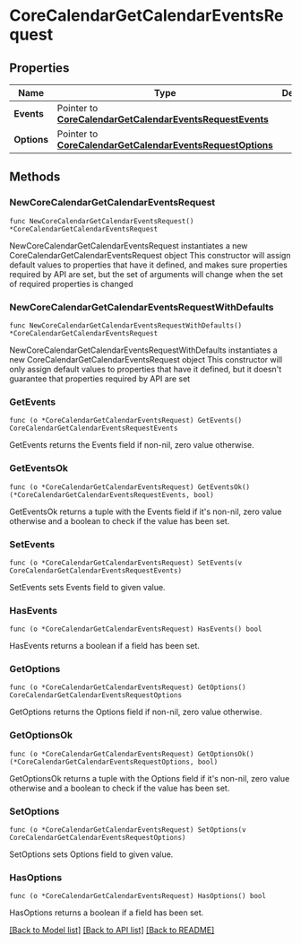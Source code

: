 # CoreCalendarGetCalendarEventsRequest

## Properties

Name | Type | Description | Notes
------------ | ------------- | ------------- | -------------
**Events** | Pointer to [**CoreCalendarGetCalendarEventsRequestEvents**](CoreCalendarGetCalendarEventsRequestEvents.md) |  | [optional] 
**Options** | Pointer to [**CoreCalendarGetCalendarEventsRequestOptions**](CoreCalendarGetCalendarEventsRequestOptions.md) |  | [optional] 

## Methods

### NewCoreCalendarGetCalendarEventsRequest

`func NewCoreCalendarGetCalendarEventsRequest() *CoreCalendarGetCalendarEventsRequest`

NewCoreCalendarGetCalendarEventsRequest instantiates a new CoreCalendarGetCalendarEventsRequest object
This constructor will assign default values to properties that have it defined,
and makes sure properties required by API are set, but the set of arguments
will change when the set of required properties is changed

### NewCoreCalendarGetCalendarEventsRequestWithDefaults

`func NewCoreCalendarGetCalendarEventsRequestWithDefaults() *CoreCalendarGetCalendarEventsRequest`

NewCoreCalendarGetCalendarEventsRequestWithDefaults instantiates a new CoreCalendarGetCalendarEventsRequest object
This constructor will only assign default values to properties that have it defined,
but it doesn't guarantee that properties required by API are set

### GetEvents

`func (o *CoreCalendarGetCalendarEventsRequest) GetEvents() CoreCalendarGetCalendarEventsRequestEvents`

GetEvents returns the Events field if non-nil, zero value otherwise.

### GetEventsOk

`func (o *CoreCalendarGetCalendarEventsRequest) GetEventsOk() (*CoreCalendarGetCalendarEventsRequestEvents, bool)`

GetEventsOk returns a tuple with the Events field if it's non-nil, zero value otherwise
and a boolean to check if the value has been set.

### SetEvents

`func (o *CoreCalendarGetCalendarEventsRequest) SetEvents(v CoreCalendarGetCalendarEventsRequestEvents)`

SetEvents sets Events field to given value.

### HasEvents

`func (o *CoreCalendarGetCalendarEventsRequest) HasEvents() bool`

HasEvents returns a boolean if a field has been set.

### GetOptions

`func (o *CoreCalendarGetCalendarEventsRequest) GetOptions() CoreCalendarGetCalendarEventsRequestOptions`

GetOptions returns the Options field if non-nil, zero value otherwise.

### GetOptionsOk

`func (o *CoreCalendarGetCalendarEventsRequest) GetOptionsOk() (*CoreCalendarGetCalendarEventsRequestOptions, bool)`

GetOptionsOk returns a tuple with the Options field if it's non-nil, zero value otherwise
and a boolean to check if the value has been set.

### SetOptions

`func (o *CoreCalendarGetCalendarEventsRequest) SetOptions(v CoreCalendarGetCalendarEventsRequestOptions)`

SetOptions sets Options field to given value.

### HasOptions

`func (o *CoreCalendarGetCalendarEventsRequest) HasOptions() bool`

HasOptions returns a boolean if a field has been set.


[[Back to Model list]](../README.md#documentation-for-models) [[Back to API list]](../README.md#documentation-for-api-endpoints) [[Back to README]](../README.md)


